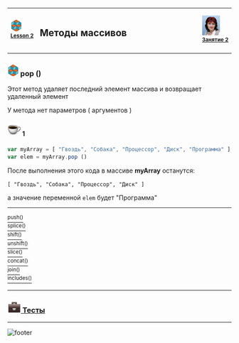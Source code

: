 [footer]: https://github.com/garevna/js-course/raw/master/images/a-level-ico.png?raw=true
[me]: https://raw.githubusercontent.com/garevna/a-level-js-lessons/master/ico/myPhoto-40.png "Ⓒ Irina Fylyppova ( garevna ) 2019"
[ico20]: https://raw.githubusercontent.com/garevna/a-level-js-lessons/master/ico/a-level-20.png
[ico25]: https://raw.githubusercontent.com/garevna/a-level-js-lessons/master/ico/a-level-25.png
[hw-30]: https://raw.githubusercontent.com/garevna/a-level-js-lessons/master/ico/briefcase-30.png
[cap-30]: https://raw.githubusercontent.com/garevna/a-level-js-lessons/master/ico/coffee-30.png
[warn-25]: https://raw.githubusercontent.com/garevna/a-level-js-lessons/master/ico/warning-25.png
[link-25]: https://raw.githubusercontent.com/garevna/a-level-js-lessons/master/ico/link-25.png
[err-20]: https://raw.githubusercontent.com/garevna/a-level-js-lessons/master/ico/no_entry-20.png
[err-25]: https://raw.githubusercontent.com/garevna/a-level-js-lessons/master/ico/no_entry-25.png
[err-30]: https://raw.githubusercontent.com/garevna/a-level-js-lessons/master/ico/no_entry-30.png

<table><tr><td width="50">

![ico25] <br/><sup>[**Lesson&nbsp;2**](../lessons/lesson-02.md)</sup>
  </td>
  <td width="800"><h2>Методы массивов</h2></td>
  <td>

  ![me] <br/><sup>[**Занятие&nbsp;2**](../lessons/lesson-02.md)</sup></td>
</tr></table>

### ![ico25] pop ()

Этот метод удаляет последний элемент массива и возвращает удаленный элемент

У метода нет параметров ( аргументов )

#### ![cap-30] 1

```javascript
var myArray = [ "Гвоздь", "Собака", "Процессор", "Диск", "Программа" ]
var elem = myArray.pop ()
```

После выполнения этого кода в массиве **myArray** останутся:
```
[ "Гвоздь", "Собака", "Процессор", "Диск" ]
```

а значение переменной   `elem`   будет     "Программа"

_______________________________________________________________________________________

[<sup>push()</sup>](Array-methods-push.md)<br>
[<sup>splice()</sup>](Array-methods-splice.md)<br>
[<sup>shift()</sup>](Array-methods-shift.md)<br>
[<sup>unshift()</sup>](Array-methods-unshift.md)<br>
[<sup>slice()</sup>](Array-methods-slice.md)<br>
[<sup>concat()</sup>](Array-methods-concat.md)<br>
[<sup>join()</sup>](Array-methods-join.md)<br>
[<sup>includes()</sup>](Array-methods-includes.md)

______________________________________________________________________________________________

### [![hw-30] Тесты](https://garevna.github.io/js-quiz/#arrayMethods)

_________________________________________________________________________

![footer]
